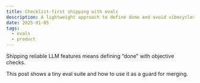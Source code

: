 ```yaml
---
title: Checklist-first shipping with evals
description: A lightweight approach to define done and avoid vibecycles.
date: 2025-01-05
tags:
  - evals
  - product
---
```


Shipping reliable LLM features means defining “done” with objective checks.

This post shows a tiny eval suite and how to use it as a guard for merging.

<!-- Reading time is computed by the blog plugin. -->

